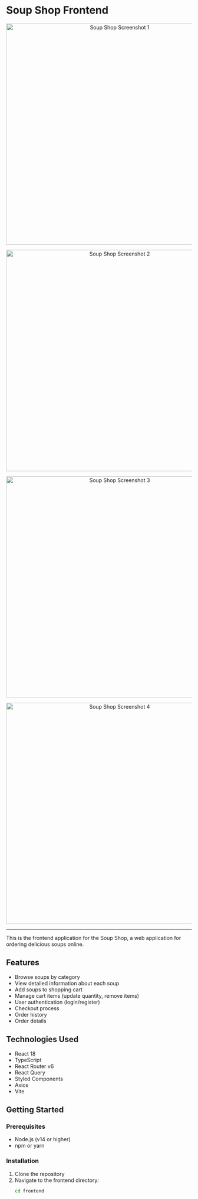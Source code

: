# Soup Shop Frontend

<p align="center">
  <img src="./readme-images/image1.png" alt="Soup Shop Screenshot 1" width="600"/>
</p>
<p align="center">
  <img src="./readme-images/image2.png" alt="Soup Shop Screenshot 2" width="600"/>
</p>
<p align="center">
  <img src="./readme-images/image3.png" alt="Soup Shop Screenshot 3" width="600"/>
</p>
<p align="center">
  <img src="./readme-images/image4.png" alt="Soup Shop Screenshot 4" width="600"/>
</p>

---

This is the frontend application for the Soup Shop, a web application for ordering delicious soups online.

## Features

- Browse soups by category
- View detailed information about each soup
- Add soups to shopping cart
- Manage cart items (update quantity, remove items)
- User authentication (login/register)
- Checkout process
- Order history
- Order details

## Technologies Used

- React 18
- TypeScript
- React Router v6
- React Query
- Styled Components
- Axios
- Vite

## Getting Started

### Prerequisites

- Node.js (v14 or higher)
- npm or yarn

### Installation

1. Clone the repository
2. Navigate to the frontend directory:
   ```bash
   cd frontend
   ```
